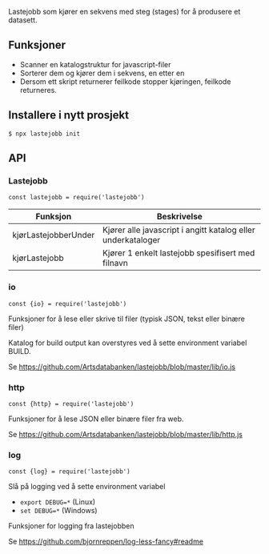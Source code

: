 Lastejobb som kjører en sekvens med steg (stages) for å produsere et datasett.

## Funksjoner

- Scanner en katalogstruktur for javascript-filer
- Sorterer dem og kjører dem i sekvens, en etter en
- Dersom ett skript returnerer feilkode stopper kjøringen, feilkode returneres.

## Installere i nytt prosjekt

```
$ npx lastejobb init
```

## API

### Lastejobb

```
const lastejobb = require('lastejobb')
```

| Funksjon             | Beskrivelse                                                  |
| -------------------- | ------------------------------------------------------------ |
| kjørLastejobberUnder | Kjører alle javascript i angitt katalog eller underkataloger |
| kjørLastejobb        | Kjører 1 enkelt lastejobb spesifisert med filnavn            |

### io

```
const {io} = require('lastejobb')
```

Funksjoner for å lese eller skrive til filer (typisk JSON, tekst eller binære filer)

Katalog for build output kan overstyres ved å sette environment variabel BUILD.

Se https://github.com/Artsdatabanken/lastejobb/blob/master/lib/io.js

### http

```
const {http} = require('lastejobb')
```

Funksjoner for å lese JSON eller binære filer fra web.

Se https://github.com/Artsdatabanken/lastejobb/blob/master/lib/http.js

### log

```
const {log} = require('lastejobb')
```

Slå på logging ved å sette environment variabel

- `export DEBUG=*` (Linux)
- `set DEBUG=*` (Windows)

Funksjoner for logging fra lastejobben

Se https://github.com/bjornreppen/log-less-fancy#readme
